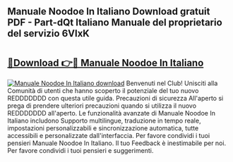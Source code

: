 ## Manuale Noodoe In Italiano Download gratuit PDF - Part-dQt Italiano Manuale del proprietario del servizio 6VIxK

# <h2><a href="http://dfgo78.blite.top/?on=Manuale+Noodoe+In+Italiano">🔗Download 👉🔴 Manuale Noodoe In Italiano</a></h2>

[![Manuale Noodoe In Italiano download](https://i.imgur.com/lujVjoI.png)](http://dfgo78.blite.top/?on=Manuale+Noodoe+In+Italiano)
Benvenuti nel Club! Unisciti alla Comunità di utenti che hanno scoperto il potenziale del tuo nuovo REDDDDDDD con questa utile guida. Precauzioni di sicurezza All'aperto si prega di prendere ulteriori precauzioni quando si utilizza il nuovo REDDDDDDD all'aperto. Le funzionalità avanzate di Manuale Noodoe In Italiano includono Supporto multilingue, traduzione in tempo reale, impostazioni personalizzabili e sincronizzazione automatica, tutte accessibili e personalizzate dall'interfaccia. Per favore condividi i tuoi pensieri Manuale Noodoe In Italiano. Il tuo Feedback è inestimabile per noi. Per favore condividi i tuoi pensieri e suggerimenti.
